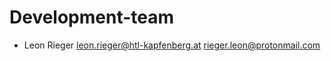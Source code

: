 # Development-team
* Leon Rieger <leon.rieger@htl-kapfenberg.at> <rieger.leon@protonmail.com>

<!--# Retired development-team-->
